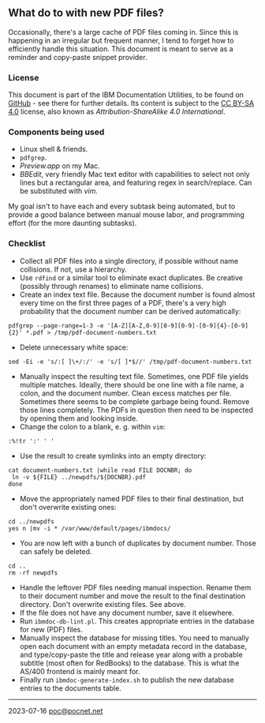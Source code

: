 ## What do to with new PDF files?
Occasionally, there's a large cache of PDF files coming in. Since this is happening in an irregular but frequent manner, I tend to forget how to efficiently handle this situation. This document is meant to serve as a reminder and copy-paste snippet provider.

### License
This document is part of the IBM Documentation Utilities, to be found on [GitHub](https://github.com/PoC-dev/ibmdocs-tools) - see there for further details. Its content is subject to the [CC BY-SA 4.0](https://creativecommons.org/licenses/by-sa/4.0/) license, also known as *Attribution-ShareAlike 4.0 International*.

### Components being used
- Linux shell & friends.
- `pdfgrep`.
- *Preview.app* on my Mac.
- *BBEdit*, very friendly Mac text editor with capabilities to select not only lines but a rectangular area, and featuring regex in search/replace. Can be substituted with *vim*.

My goal isn't to have each and every subtask being automated, but to provide a good balance between manual mouse labor, and programming effort (for the more daunting subtasks).

### Checklist
- Collect all PDF files into a single directory, if possible without name collisions. If not, use a hierarchy.
- Use `rdfind` or a similar tool to eliminate exact duplicates. Be creative (possibly through renames) to eliminate name collisions.
- Create an index text file. Because the document number is found almost every time on the first three pages of a PDF, there's a very high probability that the document number can be derived automatically:
```
pdfgrep --page-range=1-3 -e '[A-Z][A-Z,0-9][0-9][0-9]-[0-9]{4}-[0-9]{2}' *.pdf > /tmp/pdf-document-numbers.txt
```
- Delete unnecessary white space:
```
sed -Ei -e 's/:[ ]\+/:/' -e 's/[ ]*$//' /tmp/pdf-document-numbers.txt
```
- Manually inspect the resulting text file. Sometimes, one PDF file yields multiple matches. Ideally, there should be one line with a file name, a colon, and the document number. Clean excess matches per file. Sometimes there seems to be complete garbage being found. Remove those lines completely. The PDFs in question then need to be inspected by opening them and looking inside.
- Change the colon to a blank, e. g. within `vim`:
```
:%!tr ':' ' '
```
- Use the result to create symlinks into an empty directory:
```
cat document-numbers.txt |while read FILE DOCNBR; do
 ln -v ${FILE} ../newpdfs/${DOCNBR}.pdf
done
```
- Move the appropriately named PDF files to their final destination, but don't overwrite existing ones:
```
cd ../newpdfs
yes n |mv -i * /var/www/default/pages/ibmdocs/
```
- You are now left with a bunch of duplicates by document number. Those can safely be deleted.
```
cd ..
rm -rf newpdfs
```
- Handle the leftover PDF files needing manual inspection. Rename them to their document number and move the result to the final destination directory. Don't overwrite existing files. See above.
- If the file does not have any document number, save it elsewhere.
- Run `ibmdoc-db-lint.pl`. This creates appropriate entries in the database for new (PDF) files.
- Manually inspect the database for missing titles. You need to manually open each document with an empty metadata record in the database, and type/copy-paste the title and release year along with a probable subtitle (most often for RedBooks) to the database. This is what the AS/400 frontend is mainly meant for.
- Finally run `ibmdoc-generate-index.sh` to publish the new database entries to the documents table.

----
2023-07-16 poc@pocnet.net
